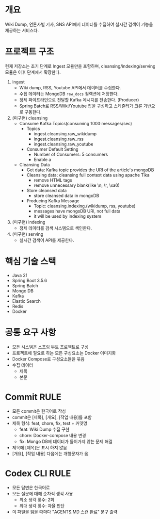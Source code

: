# 개요

Wiki Dump, 언론사별 기사, SNS API에서 데이터를 수집하여 실시간 검색어 기능을 제공하는 서비스다.

# 프로젝트 구조

현재 저장소는 초기 단계로 Ingest 모듈만을 포함하며, cleansing/indexing/serving 모듈은 이후 단계에서 확장한다.

1. Ingest
    - Wiki dump, RSS, Youtube API에서 데이터를 수집한다.
    - 수집 데이터는 MongoDB `raw_docs` 컬렉션에 저장한다.
    - 정제 파이프라인으로 전달할 Kafka 메시지를 전송한다. (Producer)
    - Spring Batch로 RSS/Wiki/Youtube 잡을 구성하고 스케줄러가 크론 기반으로 구동한다.
2. (미구현) cleansing
    - Consume Kafka Topics(consuming 1000 messages/sec)
      - Topics
        - ingest.cleansing.raw_wikidump
        - ingest.cleansing.raw_rss
        - ingest.cleansing.raw_youtube
      - Consumer Default Setting
        - Number of Consumers: 5 consumers
        - Enable a
    - Cleansing Data
      - Get data: Kafka topic provides the URI of the article's mongoDB
      - Cleansing data: cleansing full context data using apache Tika
        - remove HTML tags
        - remove unnecessary blank(like \n, \r, \xa0)
      - Store cleansed data
        - store cleansed data in mongoDB
      - Producing Kafka Message
        - Topic: cleansing.indexing.(wikidump, rss, youtube)
        - messages have mongoDB URI, not full data
        - it will be used by indexing system
3. (미구현) indexing
    - 정제 데이터를 검색 시스템으로 색인한다.
4. (미구현) serving
    - 실시간 검색어 API를 제공한다.

# 핵심 기술 스택

- Java 21
- Spring Boot 3.5.6
- Spring Batch
- Mongo DB
- Kafka
- Elastic Search
- Redis
- Docker

# 공통 요구 사항

- 모든 시스템은 스프링 부트 프로젝트로 구성
- 프로젝트에 필요로 하는 모든 구성요소는 Docker 이미지화
- Docker Compose로  구성요소들을 묶음
- 수집 데이터
    - 제목
    - 본문

# Commit RULE
- 모든 commit은 한국어로 작성 
- commit은 [제목], [개요], [작업 내용]를 포함
- 제목 형식: feat, chore, fix, test + 커밋명
  - feat: Wiki Dump 수집 구현
  - chore: Docker-compose 내용 변경
  - fix: Mongo DB에 데이터가 들어가지 않는 문제 해결
- 제목에 [제목]은 표시 하지 않음
- [개요], [작업 내용] 다음에는 개행문자가 옴

# Codex CLI RULE
- 모든 답변은 한국어로
- 모든 질문에 대해 순차적 생각 사용
  - 최소 생각 횟수: 2회
  - 최대 생각 횟수: 자율 판단
- 이 파일을 읽을 때마다 "AGENTS.MD 스캔 완료" 문구 출력
